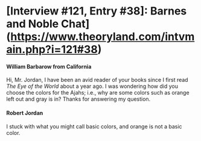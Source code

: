 # [Interview #121, Entry #38]: Barnes and Noble Chat](https://www.theoryland.com/intvmain.php?i=121#38)

#### William Barbarow from California

Hi, Mr. Jordan, I have been an avid reader of your books since I first read
*The Eye of the World*
about a year ago. I was wondering how did you choose the colors for the Ajahs; i.e., why are some colors such as orange left out and gray is in? Thanks for answering my question.

#### Robert Jordan

I stuck with what you might call basic colors, and orange is not a basic color.

